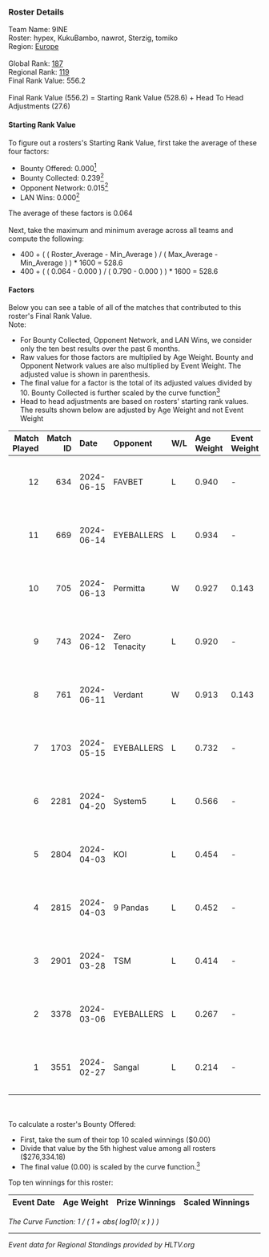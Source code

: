 ### Roster Details<br />
Team Name: 9INE<br />
Roster: hypex, KukuBambo, nawrot, Sterzig, tomiko<br />
Region: [Europe]( ../standings_europe.md)<br />
<br />
Global Rank: [187](../standings_global.md)<br />
Regional Rank: [119]( ../standings_europe.md)<br />
Final Rank Value:  556.2<br />
<br />
Final Rank Value (556.2) = Starting Rank Value (528.6) + Head To Head Adjustments (27.6)<br />

#### Starting Rank Value<br />
To figure out a rosters's Starting Rank Value, first take the average of these four factors:<br />
- Bounty Offered: 0.000[<sup>1</sup>](#table2)
- Bounty Collected: 0.239[<sup>2</sup>](#table1)
- Opponent Network: 0.015[<sup>2</sup>](#table1)
- LAN Wins: 0.000[<sup>2</sup>](#table1)

The average of these factors is 0.064<br />
<br />
Next, take the maximum and minimum average across all teams and compute the following:<br />
- 400 + ( ( Roster_Average - Min_Average ) / ( Max_Average - Min_Average ) ) * 1600 = 528.6
- 400 + ( ( 0.064 - 0.000 ) / ( 0.790 - 0.000 ) ) * 1600 = 528.6


#### Factors<br />
Below you can see a table of all of the matches that contributed to this roster's Final Rank Value.<br />
Note:<br />

- For Bounty Collected, Opponent Network, and LAN Wins, we consider only the ten best results over the past 6 months.
- Raw values for those factors are multiplied by Age Weight. Bounty and Opponent Network values are also multiplied by Event Weight. The adjusted value is shown in parenthesis.
- The final value for a factor is the total of its adjusted values divided by 10. Bounty Collected is further scaled by the curve function[<sup>3</sup>](#curveFunction)
- Head to head adjustments are based on rosters' starting rank values. The results shown below are adjusted by Age Weight and not Event Weight
<span id="table1"></span><br />


| Match Played | Match ID | Date       | Opponent      | W/L | Age Weight | Event Weight | Bounty Collected | Opponent Network | LAN Wins  | H2H Adj. | Roster                                    |
| -: | -: | :- | :- | :- | :- | :- | :- | :- | :- | -: | :- |
|           12 |      634 | 2024-06-15 | FAVBET        | L   | 0.940      | -            | -                | -                | -         |    -4.83 | hypex, KukuBambo, nawrot, Sterzig, tomiko |
|           11 |      669 | 2024-06-14 | EYEBALLERS    | L   | 0.934      | -            | -                | -                | -         |    -4.13 | hypex, KukuBambo, nawrot, Sterzig, tomiko |
|           10 |      705 | 2024-06-13 | Permitta      | W   | 0.927      | 0.143        | 0.032 (0.004)    | 0.790 (0.105)    | 0 (0.000) |    26.07 | hypex, KukuBambo, nawrot, Sterzig, tomiko |
|            9 |      743 | 2024-06-12 | Zero Tenacity | L   | 0.920      | -            | -                | -                | -         |    -1.26 | hypex, KukuBambo, nawrot, Sterzig, tomiko |
|            8 |      761 | 2024-06-11 | Verdant       | W   | 0.913      | 0.143        | 0.019 (0.002)    | 0.336 (0.044)    | 0 (0.000) |    25.63 | hypex, KukuBambo, nawrot, Sterzig, tomiko |
|            7 |     1703 | 2024-05-15 | EYEBALLERS    | L   | 0.732      | -            | -                | -                | -         |    -2.62 | hypex, KukuBambo, Sterzig, tomiko, zEden  |
|            6 |     2281 | 2024-04-20 | System5       | L   | 0.566      | -            | -                | -                | -         |    -5.22 | hypex, KukuBambo, Sterzig, tomiko, zEden  |
|            5 |     2804 | 2024-04-03 | KOI           | L   | 0.454      | -            | -                | -                | -         |    -0.54 | hypex, KukuBambo, Sterzig, tomiko, zEden  |
|            4 |     2815 | 2024-04-03 | 9 Pandas      | L   | 0.452      | -            | -                | -                | -         |    -0.71 | hypex, KukuBambo, Sterzig, tomiko, zEden  |
|            3 |     2901 | 2024-03-28 | TSM           | L   | 0.414      | -            | -                | -                | -         |    -3.62 | KEi, KukuBambo, mynio, nawrot, tomiko     |
|            2 |     3378 | 2024-03-06 | EYEBALLERS    | L   | 0.267      | -            | -                | -                | -         |    -0.92 | KEi, KukuBambo, mynio, nawrot, tomiko     |
|            1 |     3551 | 2024-02-27 | Sangal        | L   | 0.214      | -            | -                | -                | -         |    -0.25 | KEi, KukuBambo, mynio, nawrot, tomiko     |

<br />
<span id="table2"></span><br />
To calculate a roster's Bounty Offered:<br />

- First, take the sum of their top 10 scaled winnings ($0.00)
- Divide that value by the 5th highest value among all rosters ($276,334.18)
- The final value (0.00) is scaled by the curve function.[<sup>3</sup>](#curveFunction)

Top ten winnings for this roster:<br />

| Event Date | Age Weight | Prize Winnings | Scaled Winnings |
| :- | -: | :- | :- |


<span id="curveFunction"></span>_The Curve Function: 1 / ( 1 + abs( log10( x ) ) )_<br />

---
_Event data for Regional Standings provided by HLTV.org_<br />
